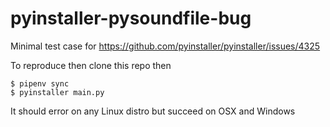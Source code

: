 # pyinstaller-pysoundfile-bug

Minimal test case for https://github.com/pyinstaller/pyinstaller/issues/4325

To reproduce then clone this repo then

    $ pipenv sync
    $ pyinstaller main.py
    
It should error on any Linux distro but succeed on OSX and Windows

